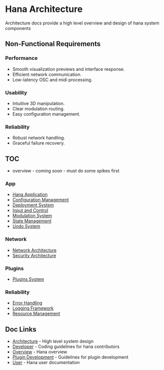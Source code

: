 # Hana Architecture
Architecture docs provide a high level overview and design of hana system components

## Non-Functional Requirements
### Performance
- Smooth visualization previews and interface response.
- Efficient network communication.
- Low-latency OSC and midi processing.
### Usability
- Intuitive 3D manipulation.
- Clear modulation routing.
- Easy configuration management.
### Reliability
- Robust network handling.
- Graceful failure recovery.

## TOC
- overview - coming soon - must do some spikes first
### App
- [Hana Application](./application.md)
- [Configuration Management](./configuration.md)
- [Deployment System](./deployment.md)
- [Input and Control](./input)
- [Modulation System](./modulation.md)
- [State Management](./state.md)
- [Undo System](./undo.md)
### Network
- [Network Architecture](./network.md)
- [Security Architecture](./security.md)
### Plugins
- [Plugins System](plugins.md)
### Reliability
- [Error Handling](./error_handling.md)
- [Logging Framework](./logging.md)
- [Resource Management](./resource.md)
## Doc Links
- [Architecture](../architecture/README.md) - High level system design
- [Developer](../developer/README.md) - Coding guidelines for hana contributors
- [Overview](../../README.md) - Hana overview
- [Plugin Development](../plugins/README.md) - Guidelines for plugin development
- [User](../user/README.md) - Hana user documentation

